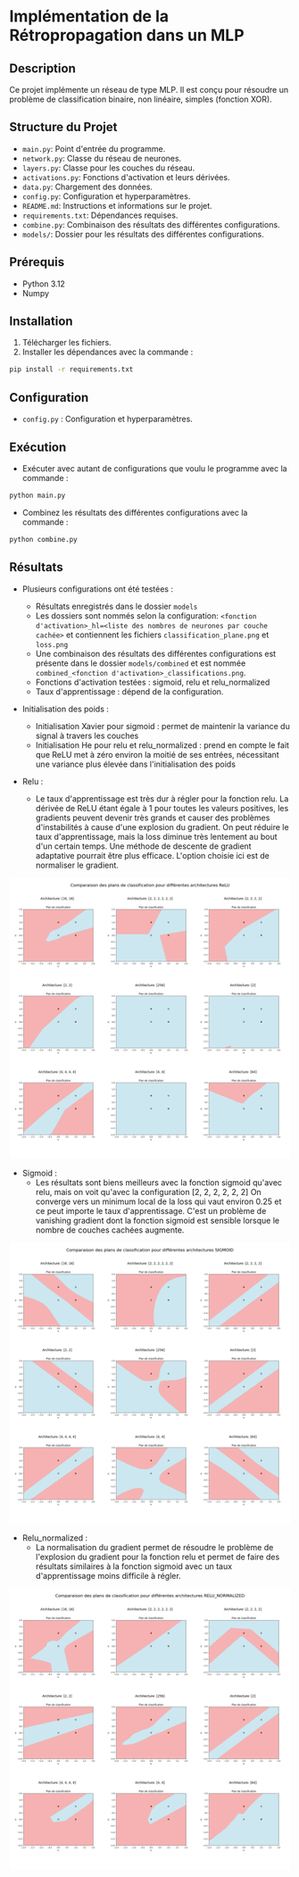 # Implémentation de la Rétropropagation dans un MLP

## Description

Ce projet implémente un réseau de type MLP. Il est conçu pour résoudre un problème de classification binaire, non linéaire, simples (fonction XOR).

## Structure du Projet

- `main.py`: Point d'entrée du programme.
- `network.py`: Classe du réseau de neurones.
- `layers.py`: Classe pour les couches du réseau.
- `activations.py`: Fonctions d'activation et leurs dérivées.
- `data.py`: Chargement des données.
- `config.py`: Configuration et hyperparamètres.
- `README.md`: Instructions et informations sur le projet.
- `requirements.txt`: Dépendances requises.
- `combine.py`: Combinaison des résultats des différentes configurations.
- `models/`: Dossier pour les résultats des différentes configurations.

## Prérequis

- Python 3.12
- Numpy

## Installation

1. Télécharger les fichiers.
2. Installer les dépendances avec la commande :

```bash
pip install -r requirements.txt
```

## Configuration

- `config.py` : Configuration et hyperparamètres.

## Exécution

- Exécuter avec autant de configurations que voulu le programme avec la commande :
```bash
python main.py
```
- Combinez les résultats des différentes configurations avec la commande :
```bash
python combine.py
```

## Résultats

- Plusieurs configurations ont été testées :
    - Résultats enregistrés dans le dossier `models`
    - Les dossiers sont nommés selon la configuration: `<fonction d'activation>_hl=<liste des nombres de neurones par couche cachée>` et contiennent les fichiers `classification_plane.png` et `loss.png`
    - Une combinaison des résultats des différentes configurations est présente dans le dossier `models/combined` et est nommée `combined_<fonction d'activation>_classifications.png`.
    - Fonctions d'activation testées : sigmoid, relu et relu_normalized
    - Taux d'apprentissage : dépend de la configuration.

- Initialisation des poids :
    - Initialisation Xavier pour sigmoid : permet de maintenir la variance du signal à travers les couches
    - Initialisation He pour relu et relu_normalized : prend en compte le fait que ReLU met à zéro environ la moitié de ses entrées, nécessitant une variance plus élevée dans l'initialisation des poids

- Relu :
    - Le taux d'apprentissage est très dur à régler pour la fonction relu. La dérivée de ReLU étant égale à 1 pour toutes les valeurs positives, les gradients peuvent devenir très grands et causer des problèmes d'instabilités à cause d'une explosion du gradient. On peut réduire le taux d'apprentissage, mais la loss diminue très lentement au bout d'un certain temps. Une méthode de descente de gradient adaptative pourrait être plus efficace. L'option choisie ici est de normaliser le gradient.

![Plans de classification ReLU](models/combined_relu_classifications.png)

- Sigmoid :
    - Les résultats sont biens meilleurs avec la fonction sigmoid qu'avec relu, mais on voit qu'avec la configuration [2, 2, 2, 2, 2, 2] On converge vers un minimum local de la loss qui vaut environ 0.25 et ce peut importe le taux d'apprentissage. C'est un problème de vanishing gradient dont la fonction sigmoid est sensible lorsque le nombre de couches cachées augmente.

![Plans de classification Sigmoid](models/combined_sigmoid_classifications.png)

- Relu_normalized :
    - La normalisation du gradient permet de résoudre le problème de l'explosion du gradient pour la fonction relu et permet de faire des résultats similaires à la fonction sigmoid avec un taux d'apprentissage moins difficile à régler.

![Plans de classification Relu_normalized](models/combined_relu_normalized_classifications.png)
